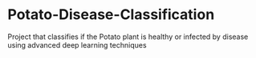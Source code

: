 # Potato-Disease-Classification
Project that classifies if the Potato plant is healthy or infected by disease using advanced deep learning techniques
